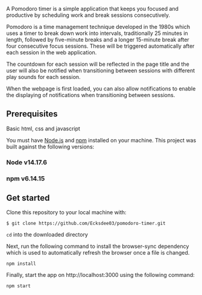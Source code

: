 A Pomodoro timer is a simple application that keeps you focused and productive by scheduling work and break sessions consecutively. 

Pomodoro is a time management technique developed in the 1980s which uses a timer to break down work into intervals, traditionally 25 minutes in length, followed by five-minute breaks and a longer 15-minute break after four consecutive focus sessions. These will be triggered automatically after each session in the web application.

The countdown for each session will be reflected in the page title and the user will also be notified when transitioning between sessions with different play sounds for each session. 

When the webpage is first loaded, you can also allow notifications to enable the displaying of notifications when transitioning between sessions.	

## Prerequisites

Basic html, css and javascript

You must have [Node.js](https://nodejs.org/en/download/) and
[npm](https://www.npmjs.com/get-npm) installed on your machine. This project was
built against the following versions:

### Node v14.17.6
### npm v6.14.15

## Get started

Clone this repository to your local machine with:

`$ git clone https://github.com/Ecksdee03/pomodoro-timer.git`

`cd` into the downloaded directory

Next, run the following command to install the browser-sync dependency which is used to automatically refresh the browser once a file is changed.

`npm install`

Finally, start the app on http://localhost:3000 using the following command:

`npm start`

